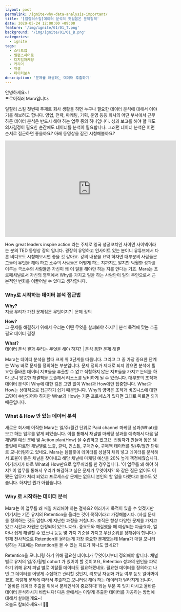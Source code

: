 ```yaml
---
layout: post
permalink: /ignite-why-data-analysis-important/
title: '[일잘러스킬]데이터 분석의 첫걸음은 문제정의'
date: 2020-05-24 12:00:00 +09:00
feature: '/img/ignite/01/01_T.png'
background: '/img/ignite/01/01_B.png'
categories:
  - ignite
tags:
  - 스타트업
  - 밸런스히어로
  - 디지털마케팅
  - 커리어
  - 엑셀
  - 데이터분석
description: '문제를 해결하는 데이터 추출하기'
---
```


안녕하세요~!<br>
프로이직러 Mara입니다.

일잘러 스킬 첫번째 주제로 회사 생활을 하면 누구나 필요한 데이터 분석에 대해서 이야기를 해보려고 합니다. 영업, 전략, 마케팅, 기획, 운영 등등 회사의 어떤 부서에서 근무하든 데이터 분석은 반드시 해야 하는 업무 중의 하나입니다. 성과 보고를 해야 할 때도 의사결정이 필요한 순간에도 데이터를 분석이 필요합니다. 그러면 데이터 분석은 어떤 순서로 접근하면 좋을까요? 아래 동영상을 잠깐 시청해볼까요?   

<iframe width="560" height="315" src="https://www.youtube.com/embed/qp0HIF3SfI4?start=8" frameborder="0" allow="accelerometer; autoplay; encrypted-media; gyroscope; picture-in-picture" allowfullscreen></iframe>

How great leaders inspire action 라는 주제로 영국 성공코치인 사이먼 사이넥이라는 분의 TED 동영상 강의 입니다. 굉장히 유명하고 인사이트 있는 분이니 유튜브에서 다른 비디오도 시청해보시면 좋을 것 같아요. 강의 내용을  요약 하자면 대부분의 사람들은 그들이 무엇을 해야 하고 소수의 사람들은 어떻게 하는 지까지도 알지만 탁월한 성과를 이루는 극소수의 사람들은 자신이 왜 이 일을 해야만 하는 지를 안다는 거죠. Mara는 프로페셔널로서 자신의 영역에서 Why를 가지고 일을 하는 사람만이 일의 주인으로서 근본적인 변화를 이끌어낼 수 있다고 생각합니다. 

### Why로 시작하는 데이터 분석 접근법 

**Why?**<br>
지금 우리가 가진 문제점은 무엇이지? | 문제 정의

**How?**<br>
그 문제를 해결하기 위해서 우리는 어떤 무엇을 살펴봐야 하지? | 분석 목적에 맞는 추출 필요 데이터 결정

**What?**<br>
데이터 분석 결과 우리는 무엇을 해야 하지? | 분석 통한 문제 해결

Mara는 데이터 분석을 할때 크게 위 3단계를 따릅니다. 그리고 그 중 가장 중요한 단계는 Why 바로 문제를 정의하는 부분입니다. 문제 정의가 제대로 되지 않으면 분석에 필요한 올바른 데이터 지표들을 추출할 수 없고 적합하지 않은 지표들을 가지고 논의를 하다 보니 엉뚱한 해결책을 도출해서 리소스를 낭비하게 될 수 있습니다. 대부분의 조직과 데이터 분석이 Why에 대한 깊은 고민 없이 What과 How에만 집중합니다. What과 How는 상대적으로 접근하기 쉽기 때문입니다. Why의 영역은 조직과 비즈니스에 대한 고민이 수반되어야 하지만 What과 How는 기존 프로세스가 있다면 그대로 따르면 되기 때문입니다. 

### What & How 만 있는 데이터 분석

새로운 회사에 이직한 Mara는 일/주/월간 단위로 Paid channel 마케팅 성과(What)를 보고 하는 업무를 맡게 되었습니다. 이를 통해서 채널별 마케팅 성과를 예측해서 다음 달 채널별 예산 분배 및 Action plan(How) 을 수립하고 있고요. 전임자가 만들어 놓은 템플릿에 따르면 채널별로 노출, 클릭, 인스톨, 구매건수, 구매액 데이터를 일/주/월간 단위로 모니터링하고 있네요. Mara는 템플릿에 데이터를 성실히 채워 넣고 데이터를 분석해서 효율이 좋은 채널을 찾아내고 해당 채널에 마케팅 예산을 20% 높게 책정해줬습니다. 여기까지가 바로 What과 How만으로 업무처리를 한 경우입니다. '이 업무를 왜 해야 하지? 이 업무를 통해서 우리가 해결하고 싶은 문제가 무엇이지?' 와 같은 질문 없이도 어쨌든 업무가 처리 되었고 프로세스상 문제는 없으니 본인의 할 일을 다했다고 볼수도 있습니다. 하지만 뭔가 아쉽습니다.

### Why 로 시작하는 데이터 분석 

Mara는 이 업무를 왜 매일 처리해야 하는 걸까요? 여러가지 목적이 있을 수 있겠지만 여기서는 기존 유저의 Retention을 올리는 것이 목적이라고 가정해봅시다. (사실 문제를 정의하는 것도 엄청나게 지난한 과정을 거칩니다. 조직은 항상 다양한 문제를 가지고 있고 시간과 자원은 한정되어 있으니까요. 중요도와 해결했을 때 예상되는 파급효과, 얼마나 쉽게 해결할 수 있느냐 등등 몇 가지 기준을 가지고 우선순위를 정해줘야 합니다.) 현재 전사적으로 Retention을 올리는게 가장 중요한 문제였는데 Mara가 매일 모니터링하는 지표에는 Retention을 볼 수 있는 지표가 하나도 없네요? 

Retention을 모니터링 하기 위해 필요한 데이터가 무엇이지부터 정의해야 합니다. 채널별로 유저의 일/주/월별 cohort 가 있어야 할 것이고요, Retention 성과의 원인을 파악하기 위해 유저 퍼널 별로 이탈률 데이터도 필요하겠네요. 필요한 데이터를 정의하고 나면 그 데이터를 어떻게 수집하고 관리할 것인지, 리포팅 자동화 가능 여부 등도 알아봐야겠죠. 이렇게 문제에 따라서 추출하고 모니터링 해야 하는 데이터가 달라지게 됩니다. ''올바른 데이터 추출을 위해서 문제인식이 중요하다!'라는 부분 꼭 잊지 마시고 올바른 데이터 분석하시기 바랍니다! 다음 글에서는 이렇게 추출한 데이터를 가공하는 방법에 대해서 살펴볼게요~! <br>
오늘도 칼퇴하세요~! 🙋‍♀️  
